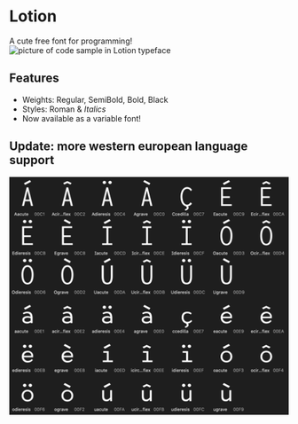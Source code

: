 # Lotion
A cute free font for programming!
![picture of code sample in Lotion typeface](img/sample.png "Picture of code
sample in Lotion typeface")

## Features
- Weights: Regular, SemiBold, Bold, Black
- Styles: Roman & *Italics*
- Now available as a variable font!

## Update: more western european language support
![picture of western european glyphs](img/western_european_glyphs.png "Picture of western european glyphs")

